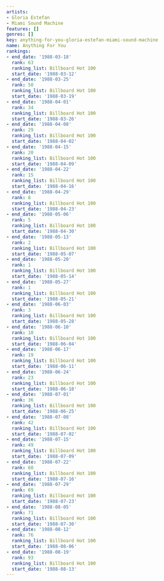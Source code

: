 ```yaml
---
artists:
- Gloria Estefan
- Miami Sound Machine
features: []
genres: []
key: anything-for-you-gloria-estefan-miami-sound-machine
name: Anything For You
rankings:
- end_date: '1988-03-18'
  rank: 63
  ranking_list: Billboard Hot 100
  start_date: '1988-03-12'
- end_date: '1988-03-25'
  rank: 50
  ranking_list: Billboard Hot 100
  start_date: '1988-03-19'
- end_date: '1988-04-01'
  rank: 34
  ranking_list: Billboard Hot 100
  start_date: '1988-03-26'
- end_date: '1988-04-08'
  rank: 29
  ranking_list: Billboard Hot 100
  start_date: '1988-04-02'
- end_date: '1988-04-15'
  rank: 20
  ranking_list: Billboard Hot 100
  start_date: '1988-04-09'
- end_date: '1988-04-22'
  rank: 15
  ranking_list: Billboard Hot 100
  start_date: '1988-04-16'
- end_date: '1988-04-29'
  rank: 8
  ranking_list: Billboard Hot 100
  start_date: '1988-04-23'
- end_date: '1988-05-06'
  rank: 5
  ranking_list: Billboard Hot 100
  start_date: '1988-04-30'
- end_date: '1988-05-13'
  rank: 2
  ranking_list: Billboard Hot 100
  start_date: '1988-05-07'
- end_date: '1988-05-20'
  rank: 1
  ranking_list: Billboard Hot 100
  start_date: '1988-05-14'
- end_date: '1988-05-27'
  rank: 1
  ranking_list: Billboard Hot 100
  start_date: '1988-05-21'
- end_date: '1988-06-03'
  rank: 3
  ranking_list: Billboard Hot 100
  start_date: '1988-05-28'
- end_date: '1988-06-10'
  rank: 10
  ranking_list: Billboard Hot 100
  start_date: '1988-06-04'
- end_date: '1988-06-17'
  rank: 19
  ranking_list: Billboard Hot 100
  start_date: '1988-06-11'
- end_date: '1988-06-24'
  rank: 23
  ranking_list: Billboard Hot 100
  start_date: '1988-06-18'
- end_date: '1988-07-01'
  rank: 36
  ranking_list: Billboard Hot 100
  start_date: '1988-06-25'
- end_date: '1988-07-08'
  rank: 42
  ranking_list: Billboard Hot 100
  start_date: '1988-07-02'
- end_date: '1988-07-15'
  rank: 49
  ranking_list: Billboard Hot 100
  start_date: '1988-07-09'
- end_date: '1988-07-22'
  rank: 60
  ranking_list: Billboard Hot 100
  start_date: '1988-07-16'
- end_date: '1988-07-29'
  rank: 69
  ranking_list: Billboard Hot 100
  start_date: '1988-07-23'
- end_date: '1988-08-05'
  rank: 71
  ranking_list: Billboard Hot 100
  start_date: '1988-07-30'
- end_date: '1988-08-12'
  rank: 76
  ranking_list: Billboard Hot 100
  start_date: '1988-08-06'
- end_date: '1988-08-19'
  rank: 93
  ranking_list: Billboard Hot 100
  start_date: '1988-08-13'
---
```


